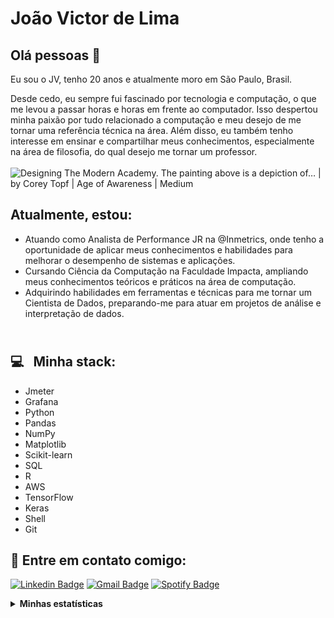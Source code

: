 

# João Victor de Lima

## Olá pessoas 👋
Eu sou o JV, tenho 20 anos e atualmente moro em São Paulo, Brasil. 

Desde cedo, eu sempre fui fascinado por tecnologia e computação, o que me levou a passar horas e horas em frente ao computador. Isso despertou minha paixão por tudo relacionado a computação e meu desejo de me tornar uma referência técnica na área. Além disso, eu também tenho interesse em ensinar e compartilhar meus conhecimentos, especialmente na área de filosofia, do qual desejo me tornar um professor.
<br/><br/>
![Designing The Modern Academy. The painting above is a depiction of… | by  Corey Topf | Age of Awareness | Medium](https://miro.medium.com/max/1200/1*Zey30peZtQulTcxbAnj1-Q.jpeg)




## Atualmente, estou:

- Atuando como Analista de Performance JR na @Inmetrics, onde tenho a oportunidade de aplicar meus conhecimentos e habilidades para melhorar o desempenho de sistemas e aplicações.
- Cursando Ciência da Computação na Faculdade Impacta, ampliando meus conhecimentos teóricos e práticos na área de computação.
- Adquirindo habilidades em ferramentas e técnicas para me tornar um Cientista de Dados, preparando-me para atuar em projetos de análise e interpretação de dados.

## <br/> :computer: &nbsp; Minha stack:

- Jmeter
- Grafana
- Python
- Pandas
- NumPy
- Matplotlib
- Scikit-learn
- SQL
- R
- AWS
- TensorFlow
- Keras
- Shell
- Git

## :email:  Entre em contato comigo:

[![Linkedin Badge](https://img.shields.io/badge/LinkedIn-0077B5?style=for-the-badge&logo=linkedin&logoColor=white)](https://www.linkedin.com/in/jvroot/)
[![Gmail Badge](https://img.shields.io/badge/Gmail-D14836?style=for-the-badge&logo=gmail&logoColor=white)](https://mail.google.com/mail/?view=cm&fs=1&to=joaovlima.delima@gmail.com)
[![Spotify Badge](https://img.shields.io/badge/Spotify-1ED760?&style=for-the-badge&logo=spotify&logoColor=white)](https://open.spotify.com/user/shadow3985)

<details>
  <summary> <b> Minhas estatísticas </b></summary>
  
  <br>
  

[![Anurag's github stats](https://github-readme-stats.vercel.app/api?username=jv-root)](https://github.com/anuraghazra/github-readme-stats)

</details>
